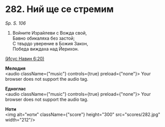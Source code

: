# 282. Ний ще се стремим  

*Sp. S. 106*  

1. Войните Израйлеви с Вожда свой,  
Бавно обикаляха без застой;  
С твърдо уверение в Божия Закон,  
Победа виждаха над Йерихон.  

[(Исус Навин 6:20)](http://biblia.bg/index.php?k=6&g=6&s=20)  

__Мелодия__  
<audio className={"music"} controls={true} preload={"none"}><source src="mp3/282.mp3" type="audio/mpeg"/>
Your browser does not support the audio tag.
</audio>  

__Едноглас__  
<audio className={"music"} controls={true} preload={"none"}><source src="transp/282.mp3" type="audio/mpeg"/>
Your browser does not support the audio tag.
</audio>  

__Ноти__  
<img alt="ноти" className={"score"} height="300" src="scores/282.jpg" width="212"/>
